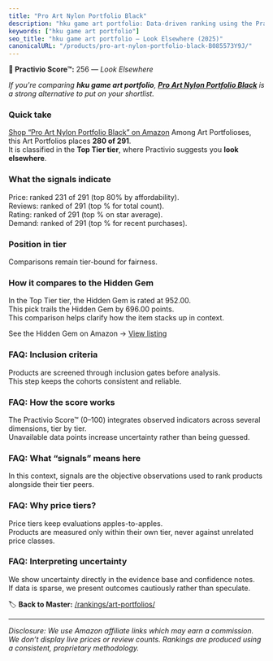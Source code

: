 ```yaml
---
title: "Pro Art Nylon Portfolio Black"
description: "hku game art portfolio: Data-driven ranking using the Practivio Score™. Positioned by quality, value, demand, findability, momentum."
keywords: ["hku game art portfolio"]
seo_title: "hku game art portfolio — Look Elsewhere (2025)"
canonicalURL: "/products/pro-art-nylon-portfolio-black-B085573Y9J/"
---
```


**🚫 Practivio Score™:** 256 — _Look Elsewhere_


*If you're comparing **hku game art portfolio**, **[Pro Art Nylon Portfolio Black](https://www.amazon.com/dp/B085573Y9J?tag=practivio-20)** is a strong alternative to put on your shortlist.*
### Quick take
[Shop “Pro Art Nylon Portfolio Black” on Amazon](https://www.amazon.com/dp/B085573Y9J?tag=practivio-20)
Among Art Portfolioses, this Art Portfolios places **280 of 291**.  
It is classified in the **Top Tier tier**, where Practivio suggests you **look elsewhere**.

### What the signals indicate
Price: ranked 231 of 291 (top 80% by affordability).  
Reviews: ranked  of 291 (top % for total count).  
Rating: ranked  of 291 (top % on star average).  
Demand: ranked  of 291 (top % for recent purchases).

### Position in tier
Comparisons remain tier-bound for fairness.

### How it compares to the Hidden Gem
In the Top Tier tier, the Hidden Gem is rated at 952.00.  
This pick trails the Hidden Gem by 696.00 points.  
This comparison helps clarify how the item stacks up in context.  

See the Hidden Gem on Amazon → [View listing](https://www.amazon.com/dp/B08T1J4X85?tag=practivio-20)

### FAQ: Inclusion criteria
Products are screened through inclusion gates before analysis.  
This step keeps the cohorts consistent and reliable.

### FAQ: How the score works
The Practivio Score™ (0–100) integrates observed indicators across several dimensions, tier by tier.  
Unavailable data points increase uncertainty rather than being guessed.

### FAQ: What “signals” means here
In this context, signals are the objective observations used to rank products alongside their tier peers.

### FAQ: Why price tiers?
Price tiers keep evaluations apples-to-apples.  
Products are measured only within their own tier, never against unrelated price classes.

### FAQ: Interpreting uncertainty
We show uncertainty directly in the evidence base and confidence notes.  
If data is sparse, we present outcomes cautiously rather than speculate.


🏷️ **Back to Master:** [/rankings/art-portfolios/](/rankings/art-portfolios/)

---
_Disclosure: We use Amazon affiliate links which may earn a commission. We don’t display live prices or review counts. Rankings are produced using a consistent, proprietary methodology._
